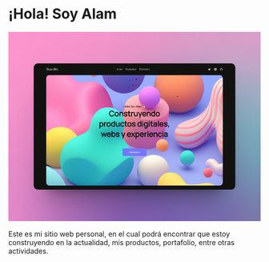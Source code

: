 # ¡Hola! Soy Alam

!['Guardin Site Shot'](/public/guardin-site-shot.png)

Este es mi sitio web personal, en el cual podrá encontrar que estoy construyendo en la actualidad, mis productos, portafolio, entre otras actividades.